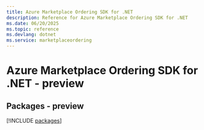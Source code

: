 ```yaml
---
title: Azure Marketplace Ordering SDK for .NET
description: Reference for Azure Marketplace Ordering SDK for .NET
ms.date: 06/20/2025
ms.topic: reference
ms.devlang: dotnet
ms.service: marketplaceordering
---
```

# Azure Marketplace Ordering SDK for .NET - preview
## Packages - preview
[!INCLUDE [packages](marketplace-ordering-index.md)]